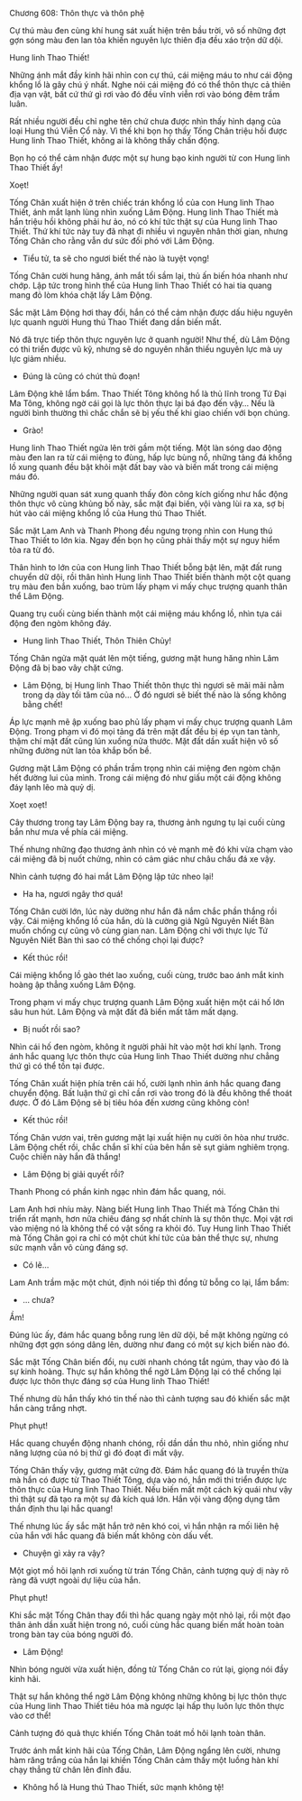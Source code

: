 




Chương 608: Thôn thực và thôn phệ


Cự thú màu đen cùng khí hung sát xuất hiện trên bầu trời, vô số những đợt gợn sóng màu đen lan tỏa khiến nguyên lực thiên địa đều xáo trộn dữ dội.

Hung linh Thao Thiết!

Những ánh mắt đầy kinh hãi nhìn con cự thú, cái miệng máu to như cái động khổng lồ là gây chú ý nhất. Nghe nói cái miệng đó có thể thôn thực cả thiên địa vạn vật, bất cứ thứ gì rơi vào đó đều vĩnh viễn rơi vào bóng đêm trầm luân.

Rất nhiều người đều chỉ nghe tên chứ chưa được nhìn thấy hình dạng của loại Hung thú Viễn Cổ này. Vì thế khi bọn họ thấy Tống Chân triệu hồi được Hung linh Thao Thiết, không ai là không thấy chấn động.

Bọn họ có thể cảm nhận được một sự hung bạo kinh người từ con Hung linh Thao Thiết ấy!

Xoẹt!

Tống Chân xuất hiện ở trên chiếc trán khổng lồ của con Hung linh Thao Thiết, ánh mắt lạnh lùng nhìn xuống Lâm Động. Hung linh Thao Thiết mà hắn triệu hồi không phải hư ảo, nó có khí tức thật sự của Hung linh Thao Thiết. Thứ khí tức này tuy đã nhạt đi nhiều vì nguyên nhân thời gian, nhưng Tống Chân cho rằng vẫn dư sức đối phó với Lâm Động.

- Tiểu tử, ta sẽ cho ngươi biết thế nào là tuyệt vọng!

Tống Chân cười hung hăng, ánh mắt tối sầm lại, thủ ấn biến hóa nhanh như chớp. Lập tức trong hình thể của Hung linh Thao Thiết có hai tia quang mang đỏ lòm khóa chặt lấy Lâm Động.

Sắc mặt Lâm Động hơi thay đổi, hắn có thể cảm nhận được dấu hiệu nguyên lực quanh người Hung thú Thao Thiết đang dần biến mất.

Nó đã trực tiếp thôn thực nguyên lực ở quanh người! Như thế, dù Lâm Động có thi triển được vũ kỹ, nhưng sẽ do nguyên nhân thiếu nguyên lực mà uy lực giảm nhiều.

- Đúng là cũng có chút thủ đoạn!

Lâm Động khẽ lẩm bẩm. Thao Thiết Tông không hổ là thủ lĩnh trong Tứ Đại Ma Tông, không ngờ cái gọi là lực thôn thực lại bá đạo đến vậy… Nếu là người bình thường thì chắc chắn sẽ bị yếu thế khi giao chiến với bọn chúng.

- Grào!

Hung linh Thao Thiết ngửa lên trời gầm một tiếng. Một làn sóng dao động màu đen lan ra từ cái miệng to đùng, hấp lực bùng nổ, những tảng đá khổng lồ xung quanh đều bật khỏi mặt đất bay vào và biến mất trong cái miệng máu đó.

Những người quan sát xung quanh thấy đòn công kích giống như hắc động thôn thực vô cùng khủng bố này, sắc mặt đại biến, vội vàng lùi ra xa, sợ bị hút vào cái miệng khổng lồ của Hung thú Thao Thiết.

Sắc mặt Lam Anh và Thanh Phong đều ngưng trọng nhìn con Hung thú Thao Thiết to lớn kia. Ngay đến bọn họ cũng phải thấy một sự nguy hiểm tỏa ra từ đó.

Thân hình to lớn của con Hung linh Thao Thiết bỗng bật lên, mặt đất rung chuyển dữ dội, rồi thân hình Hung linh Thao Thiết biến thành một cột quang trụ màu đen bắn xuống, bao trùm lấy phạm vi mấy chục trượng quanh thân thể Lâm Động.

Quang trụ cuối cùng biến thành một cái miệng máu khổng lồ, nhìn tựa cái động đen ngòm không đáy.

- Hung linh Thao Thiết, Thôn Thiên Chủy!

Tống Chân ngửa mặt quát lên một tiếng, gương mặt hung hăng nhìn Lâm Động đã bị bao vây chặt cứng.

- Lâm Động, bị Hung linh Thao Thiết thôn thực thì ngươi sẽ mãi mãi nằm trong dạ dày tối tăm của nó… Ở đó ngươi sẽ biết thế nào là sống không bằng chết!

Áp lực mạnh mẽ ập xuống bao phủ lấy phạm vi mấy chục trượng quanh Lâm Động. Trong phạm vi đó mọi tảng đá trên mặt đất đều bị ép vụn tan tành, thậm chí mặt đất cũng lún xuống nửa thước. Mặt đất dần xuất hiện vô số những đường nứt lan tỏa khắp bốn bề.

Gương mặt Lâm Động có phần trầm trọng nhìn cái miệng đen ngòm chặn hết đường lui của mình. Trong cái miệng đó như giấu một cái động không đáy lạnh lẽo mà quỷ dị.

Xoẹt xoẹt!

Cây thương trong tay Lâm Động bay ra, thương ảnh ngưng tụ lại cuối cùng bắn như mưa về phía cái miệng.

Thế nhưng những đạo thương ảnh nhìn có vẻ mạnh mẽ đó khi vừa chạm vào cái miệng đã bị nuốt chửng, nhìn có cảm giác như châu chấu đá xe vậy.

Nhìn cảnh tượng đó hai mắt Lâm Động lập tức nheo lại!

- Ha ha, ngươi ngây thơ quá!

Tống Chân cười lớn, lúc này dường như hắn đã nắm chắc phần thắng rồi vậy. Cái miệng khổng lồ của hắn, dù là cường giả Ngũ Nguyên Niết Bàn muốn chống cự cũng vô cùng gian nan. Lâm Động chỉ với thực lực Tứ Nguyên Niết Bàn thì sao có thể chống chọi lại được?

- Kết thúc rồi!

Cái miệng khổng lồ gào thét lao xuống, cuối cùng, trước bao ánh mắt kinh hoàng ập thẳng xuống Lâm Động.

Trong phạm vi mấy chục trượng quanh Lâm Động xuất hiện một cái hố lớn sâu hun hút. Lâm Động và mặt đất đã biến mất tăm mất dạng.

- Bị nuốt rồi sao?

Nhìn cái hố đen ngòm, không ít người phải hít vào một hơi khí lạnh. Trong ánh hắc quang lực thôn thực của Hung linh Thao Thiết dường như chẳng thứ gì có thể tồn tại được.

Tống Chân xuất hiện phía trên cái hố, cười lạnh nhìn ánh hắc quang đang chuyển động. Bất luận thứ gì chỉ cần rơi vào trong đó là đều không thể thoát được. Ở đó Lâm Động sẽ bị tiêu hóa đến xương cũng không còn!

- Kết thúc rồi!

Tống Chân vươn vai, trên gương mặt lại xuất hiện nụ cười ôn hòa như trước. Lâm Động chết rồi, chắc chắn sĩ khí của bên hắn sẽ sụt giảm nghiêm trọng. Cuộc chiến này hắn đã thắng!

- Lâm Động bị giải quyết rồi?

Thanh Phong có phần kinh ngạc nhìn đám hắc quang, nói.

Lam Anh hơi nhíu mày. Nàng biết Hung linh Thao Thiết mà Tống Chân thi triển rất mạnh, hơn nữa chiêu đáng sợ nhất chính là sự thôn thực. Mọi vật rơi vào miệng nó là không thể có vật sống ra khỏi đó. Tuy Hung linh Thao Thiết mà Tống Chân gọi ra chỉ có một chút khí tức của bản thể thực sự, nhưng sức mạnh vẫn vô cùng đáng sợ.

- Có lẽ…

Lam Anh trầm mặc một chút, định nói tiếp thì đồng tử bỗng co lại, lẩm bẩm:

- … chưa?

Ầm!

Đúng lúc ấy, đám hắc quang bỗng rung lên dữ dội, bề mặt không ngừng có những đợt gợn sóng dâng lên, dường như đang có một sự kịch biến nào đó.

Sắc mặt Tống Chân biến đổi, nụ cười nhanh chóng tắt ngúm, thay vào đó là sự kinh hoàng. Thực sự hắn không thể ngờ Lâm Động lại có thể chống lại được lực thôn thực đáng sợ của Hung linh Thao Thiết!

Thế nhưng dù hắn thấy khó tin thế nào thì cảnh tượng sau đó khiến sắc mặt hắn càng trắng nhợt.

Phụt phụt!

Hắc quang chuyển động nhanh chóng, rồi dần dần thu nhỏ, nhìn giống như năng lượng của nó bị thứ gì đó đoạt đi mất vậy.

Tống Chân thấy vậy, gương mặt cứng đờ. Đám hắc quang đó là truyền thừa mà hắn có được từ Thao Thiết Tông, dựa vào nó, hắn mới thi triển được lực thôn thực của Hung linh Thao Thiết. Nếu biến mất một cách kỳ quái như vậy thì thật sự đã tạo ra một sự đả kích quá lớn. Hắn vội vàng động dụng tâm thần định thu lại hắc quang!

Thế nhưng lúc ấy sắc mặt hắn trở nên khó coi, vì hắn nhận ra mối liên hệ của hắn với hắc quang đã biến mất không còn dấu vết.

- Chuyện gì xảy ra vậy?

Một giọt mồ hôi lạnh rơi xuống từ trán Tống Chân, cảnh tượng quỷ dị này rõ ràng đã vượt ngoài dự liệu của hắn.

Phụt phụt!

Khi sắc mặt Tống Chân thay đổi thì hắc quang ngày một nhỏ lại, rồi một đạo thân ảnh dần xuất hiện trong nó, cuối cùng hắc quang biến mất hoàn toàn trong bàn tay của bóng người đó.

- Lâm Động!

Nhìn bóng người vừa xuất hiện, đồng tử Tống Chân co rút lại, giọng nói đầy kinh hãi.

Thật sự hắn không thể ngờ Lâm Động không những không bị lực thôn thực của Hung linh Thao Thiết tiêu hóa mà ngược lại hấp thụ luôn lực thôn thực vào cơ thể!

Cảnh tượng đó quả thực khiến Tống Chân toát mồ hôi lạnh toàn thân.

Trước ánh mắt kinh hãi của Tống Chân, Lâm Động ngẩng lên cười, nhưng hàm răng trắng của hắn lại khiến Tống Chân cảm thấy một luồng hàn khí chạy thẳng từ chân lên đỉnh đầu.

- Không hổ là Hung thú Thao Thiết, sức mạnh không tệ!





